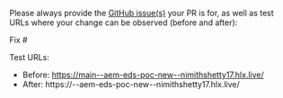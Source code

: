 Please always provide the [GitHub issue(s)](../issues) your PR is for, as well as test URLs where your change can be observed (before and after):

Fix #<gh-issue-id>

Test URLs:
- Before: https://main--aem-eds-poc-new--nimithshetty17.hlx.live/
- After: https://<branch>--aem-eds-poc-new--nimithshetty17.hlx.live/
